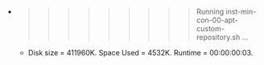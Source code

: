 * >>>>>>>>> Running inst-min-con-00-apt-custom-repository.sh ...
  * Disk size = 411960K. Space Used = 4532K. Runtime = 00:00:00:03.
